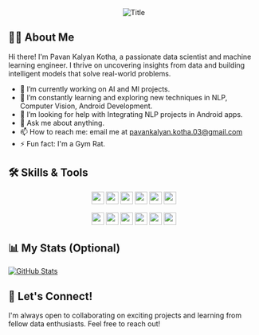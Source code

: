 <div align="center">
  <img src="https://readme-typing-svg.herokuapp.com?font=Architects+Daughter&color=%2338C2FF&size=50&center=true&vCenter=true&height=60&width=600&lines=Hello%20World!%20I'm%20Pavan%20Kalyan%20Kotha" alt="Title"></img>
</div>

## 🙋‍♂️ About Me

Hi there! I'm Pavan Kalyan Kotha, a passionate data scientist and machine learning engineer. I thrive on uncovering insights from data and building intelligent models that solve real-world problems.

- 🔭 I’m currently working on AI and Ml projects.
- 🌱 I’m constantly learning and exploring new techniques in NLP, Computer Vision, Android Development.
- 🤔 I’m looking for help with Integrating NLP projects in Android apps.
- 💬 Ask me about anything.
- 📫 How to reach me: email me at pavankalyan.kotha.03@gmail.com
- ⚡ Fun fact: I'm a Gym Rat.

## 🛠️ Skills & Tools

<p align="center">
  <img src="https://img.shields.io/badge/Python-3776AB?style=for-the-badge&logo=python&logoColor=white" height="25">
  <img src="https://img.shields.io/badge/Scikit_learn-F7931E?style=for-the-badge&logo=scikit-learn&logoColor=white" height="25">
  <img src="https://img.shields.io/badge/TensorFlow-FF6F00?style=for-the-badge&logo=TensorFlow&logoColor=white" height="25">
  <img src="https://img.shields.io/badge/PyTorch-EE4C2C?style=for-the-badge&logo=PyTorch&logoColor=white" height="25">
  <img src="https://img.shields.io/badge/Pandas-150458?style=for-the-badge&logo=pandas&logoColor=white" height="25">
  <img src="https://img.shields.io/badge/NumPy-013243?style=for-the-badge&logo=NumPy&logoColor=white" height="25">
</p>
<p align="center">
  <img src="https://img.shields.io/badge/Jupyter-F37626?style=for-the-badge&logo=Jupyter&logoColor=white" height="25">
  <img src="https://img.shields.io/badge/SQL-003B57?style=for-the-badge&logo=MySQL&logoColor=white" height="25">
  <img src="https://img.shields.io/badge/Git-F05032?style=for-the-badge&logo=Git&logoColor=white" height="25">
  <img src="https://img.shields.io/badge/Docker-2496ED?style=for-the-badge&logo=Docker&logoColor=white" height="25">
  <img src="https://img.shields.io/badge/AWS-232F3E?style=for-the-badge&logo=Amazon%20AWS&logoColor=white" height="25">
  <img src="https://img.shields.io/badge/Google_Cloud-4285F4?style=for-the-badge&logo=Google%20Cloud&logoColor=white" height="25"> 
</p>

## 📊 My Stats (Optional)

[![GitHub Stats](https://github-readme-stats.vercel.app/api?username=pavankalyan03&show_icons=true&theme=dark)](https://github.com/pavankalyan03)

## 🤝 Let's Connect!

I'm always open to collaborating on exciting projects and learning from fellow data enthusiasts. Feel free to reach out!
